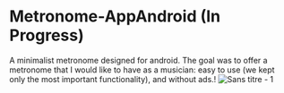 # Metronome-AppAndroid (In Progress)
  A minimalist metronome designed for android.
The goal was to offer a metronome that I would like to have as a musician: easy to use (we kept only the most important functionality), and without ads.!
![Sans titre - 1](https://user-images.githubusercontent.com/79013044/118375074-4a973c00-b5b7-11eb-8357-55e7df221662.jpg)
